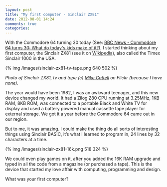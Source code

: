 ```yaml
---
layout: post
title: "My first computer - Sinclair ZX81"
date: 2012-08-01 14:24
comments: true
categories: 
---
```


With the Commodore 64 turning 30 today (See: [BBC News - Commodore 64 turns 30: What do today's kids make of it?](http://www.bbc.co.uk/news/technology-19055707)), I started thinking about my first computer, the Sinclair ZX81 (see it on [Wikipedia](http://en.wikipedia.org/wiki/ZX81)), also called the Timex Sinclair 1000 in the USA.

{% img /images/sinclair-zx81-tv-tape.png 640 502 %}

*Photo of Sinclair ZX81, tv and tape (c) [Mike Cattell](http://www.flickr.com/people/mikecattell/) on Flickr (because I have none).*

The year would have been 1982, I was an awkward teenager, and this new device changed my world. It had a Zilog Z80 CPU running at 3.25MHz, 1KB RAM, 8KB ROM, was connected to a portable Black and White TV for display and used a battery powered manual cassette tape player for external storage. We got it a year before the Commodore 64 came out in our region.

But to me, it was amazing. I could make the thing do all sorts of interesting things using Sinclair BASIC, it’s what I learned to program in, 24 lines by 32 characters at a time.

{% img /images/sinclair-zx81-16k.png 518 324 %}

We could even play games on it, after you added the 16K RAM upgrade and typed in all the code from a magazine (or purchased a tape). This is the device that started my love affair with computing, programming and design.

What was your first computer?
